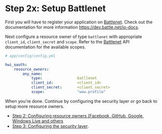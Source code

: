 Step 2x: Setup Battlenet
=====================
First you will have to register your application on [Battlenet](https://dev.battle.net/). Check out the
documentation for more information https://dev.battle.net/io-docs.

Next configure a resource owner of type `battlenet` with appropriate
`client_id`, `client_secret` and `scope`. Refer to the [Battlenet](https://dev.battle.net/io-docs) API documentation
for the available scopes.

```yaml
# app/config/config.yml

hwi_oauth:
    resource_owners:
        any_name:
            type:                batllenet
            client_id:           <client_id>
            client_secret:       <client_secret>
            scope:               "wow.profile"
```


When you're done. Continue by configuring the security layer or go back to
setup more resource owners.

- [Step 2: Configuring resource owners (Facebook, GitHub, Google, Windows Live and others](../2-configuring_resource_owners.md)
- [Step 3: Configuring the security layer](../3-configuring_the_security_layer.md).

